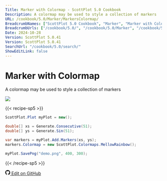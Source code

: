```yaml
---
Title: Marker with Colormap - ScottPlot 5.0 Cookbook
Description: A colormap may be used to style a collection of markers
URL: /cookbook/5.0/Marker/MarkersColormap/
BreadcrumbNames: ["ScottPlot 5.0 Cookbook", "Marker", "Marker with Colormap"]
BreadcrumbUrls: ["/cookbook/5.0/", "/cookbook/5.0/Marker", "/cookbook/5.0/Marker/MarkersColormap"]
Date: 2024-10-28
Version: ScottPlot 5.0.41
Version: ScottPlot 5.0.41
SearchUrl: "/cookbook/5.0/search/"
ShowEditLink: false
---
```


# Marker with Colormap


A colormap may be used to style a collection of markers

[![](/cookbook/5.0/images/MarkersColormap.png?241027220842)](/cookbook/5.0/images/MarkersColormap.png?241027220842)

{{< recipe-sp5 >}}

```cs
ScottPlot.Plot myPlot = new();

double[] xs = Generate.Consecutive(51);
double[] ys = Generate.Sin(51);

var markers = myPlot.Add.Markers(xs, ys);
markers.Colormap = new ScottPlot.Colormaps.MellowRainbow();

myPlot.SavePng("demo.png", 400, 300);

```

{{< /recipe-sp5 >}}

<a href='https://github.com/ScottPlot/ScottPlot/blob/main/src/ScottPlot5/ScottPlot5%20Cookbook/Recipes/PlotTypes/Marker.cs'><svg xmlns="http://www.w3.org/2000/svg" width="16" height="16" fill="currentColor" class="mb-1 bi bi-github" viewBox="0 0 16 16">
  <path d="M8 0C3.58 0 0 3.58 0 8c0 3.54 2.29 6.53 5.47 7.59.4.07.55-.17.55-.38 0-.19-.01-.82-.01-1.49-2.01.37-2.53-.49-2.69-.94-.09-.23-.48-.94-.82-1.13-.28-.15-.68-.52-.01-.53.63-.01 1.08.58 1.23.82.72 1.21 1.87.87 2.33.66.07-.52.28-.87.51-1.07-1.78-.2-3.64-.89-3.64-3.95 0-.87.31-1.59.82-2.15-.08-.2-.36-1.02.08-2.12 0 0 .67-.21 2.2.82.64-.18 1.32-.27 2-.27s1.36.09 2 .27c1.53-1.04 2.2-.82 2.2-.82.44 1.1.16 1.92.08 2.12.51.56.82 1.27.82 2.15 0 3.07-1.87 3.75-3.65 3.95.29.25.54.73.54 1.48 0 1.07-.01 1.93-.01 2.2 0 .21.15.46.55.38A8.01 8.01 0 0 0 16 8c0-4.42-3.58-8-8-8"/>
</svg> Edit on GitHub</a>

